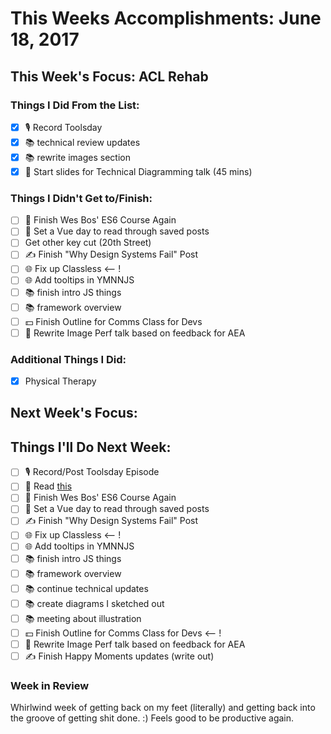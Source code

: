 # This Weeks Accomplishments: June 18, 2017

## This Week's Focus: ACL Rehab

### Things I Did From the List:

- [x] 🎙 Record Toolsday
- [x] 📚 technical review updates
- [x] 📚 rewrite images section
- [x] 📢 Start slides for Technical Diagramming talk (45 mins)

### Things I Didn't Get to/Finish:

- [ ] 💛 Finish Wes Bos' ES6 Course Again
- [ ] 💛 Set a Vue day to read through saved posts
- [ ] Get other key cut (20th Street)
- [ ] ✍️ Finish "Why Design Systems Fail" Post
- [ ] 🌐 Fix up Classless <-- !
- [ ] 🌐 Add tooltips in YMNNJS
- [ ] 📚 finish intro JS things 
- [ ] 📚 framework overview
- [ ] 💵 Finish Outline for Comms Class for Devs
- [ ] 📢 Rewrite Image Perf talk based on feedback for AEA

### Additional Things I Did:

- [x] Physical Therapy

## Next Week's Focus:

## Things I'll Do Next Week:

- [ ] 🎙 Record/Post Toolsday Episode
- [ ] 💜 Read [this](https://stripe.com/blog/connect-front-end-experience)
- [ ] 💛 Finish Wes Bos' ES6 Course Again
- [ ] 💛 Set a Vue day to read through saved posts
- [ ] ✍️ Finish "Why Design Systems Fail" Post
- [ ] 🌐 Fix up Classless <-- !
- [ ] 🌐 Add tooltips in YMNNJS
- [ ] 📚 finish intro JS things 
- [ ] 📚 framework overview
- [ ] 📚 continue technical updates
- [ ] 📚 create diagrams I sketched out
- [ ] 📚 meeting about illustration
- [ ] 💵 Finish Outline for Comms Class for Devs <-- !
- [ ] 📢 Rewrite Image Perf talk based on feedback for AEA
- [ ] ✍️ Finish Happy Moments updates (write out)

### Week in Review

Whirlwind week of getting back on my feet (literally) and getting back into the groove of getting shit done. :) Feels good to be productive again.